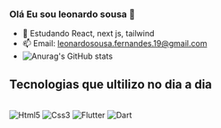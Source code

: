 ### Olá Eu sou leonardo sousa 👋

- 🌱 Estudando React, next js, tailwind
- 📫 Email: leonardosousa.fernandes.19@gmail.com
- ![Anurag's GitHub stats](https://github-readme-stats.vercel.app/api?username=anuraghazra&show_icons=true&theme=radical)

 ## Tecnologias que ultilizo no dia a dia
 
 <div stlye="display: inliine_block"><br>
  <img alt="Html5" src="https://img.shields.io/badge/HTML5-E34F26?style=for-the-badge&logo=html5&logoColor=white">
  <img alt="Css3" src="https://img.shields.io/badge/CSS3-1572B6?style=for-the-badge&logo=css3&logoColor=white">
  <img alt="Flutter" src="https://img.shields.io/badge/Flutter-02569B?style=for-the-badge&logo=flutter&logoColor=white">
  <img alt="Dart" src="https://img.shields.io/badge/Dart-0175C2?style=for-the-badge&logo=dart&logoColor=white">
 </div>


